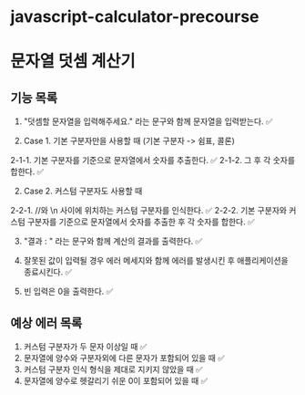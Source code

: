 # javascript-calculator-precourse

# 문자열 덧셈 계산기

## 기능 목록

1. "덧셈할 문자열을 입력해주세요." 라는 문구와 함께 문자열을 입력받는다. ✅

2. Case 1. 기본 구분자만을 사용할 때 (기본 구분자 -> 쉼표, 콜론)

2-1-1. 기본 구분자를 기준으로 문자열에서 숫자를 추출한다. ✅
2-1-2. 그 후 각 숫자를 합한다. ✅

2. Case 2. 커스텀 구분자도 사용할 때

2-2-1. //와 \n 사이에 위치하는 커스텀 구분자를 인식한다. ✅
2-2-2. 기본 구분자와 커스텀 구분자를 기준으로 문자열에서 숫자를 추출한 후 각 숫자를 합한다. ✅

3. "결과 : " 라는 문구와 함께 계산의 결과를 출력한다. ✅

4. 잘못된 값이 입력될 경우 에러 메세지와 함께 에러를 발생시킨 후 애플리케이션을 종료시킨다. ✅

5. 빈 입력은 0을 출력한다. ✅

## 예상 에러 목록

1. 커스텀 구분자가 두 문자 이상일 때 ✅
2. 문자열에 양수와 구분자외에 다른 문자가 포함되어 있을 때 ✅
3. 커스텀 구분자 인식 형식을 제대로 지키지 않았을 때 ✅
4. 문자열에 양수로 헷갈리기 쉬운 0이 포함되어 있을 때 ✅